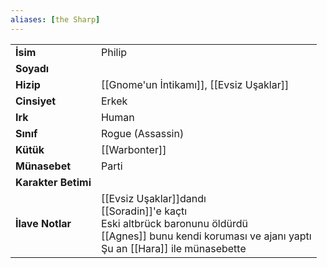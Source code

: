 ```yaml
---  
aliases: [the Sharp]  
---  
```

|  |  |  
|---|---|  
| **İsim** | Philip|  
| **Soyadı** | |  
| **Hizip** | [[Gnome'un İntikamı]], [[Evsiz Uşaklar]]|  
| **Cinsiyet** | Erkek|  
| **Irk** | Human|  
| **Sınıf** | Rogue (Assassin)|  
| **Kütük** | [[Warbonter]]|  
| **Münasebet** | Parti|  
| **Karakter Betimi** | |  
| **İlave Notlar** | [[Evsiz Uşaklar]]dandı<br>[[Soradin]]'e kaçtı<br>Eski altbrück baronunu öldürdü<br>[[Agnes]] bunu kendi koruması ve ajanı yaptı<br>Şu an [[Hara]] ile münasebette|  
